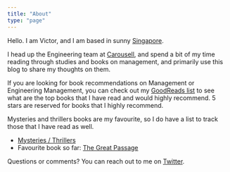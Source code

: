 ```yaml
---
title: "About"
type: "page"
---
```


Hello. I am Victor, and I am based in sunny
[Singapore](https://goo.gl/maps/1dW9WEpN43n7wRQi9).

I head up the Engineering team at [Carousell](https://careers.carousell.com),
and spend a bit of my time reading through studies and books on management, and
primarily use this blog to share my thoughts on them.

If you are looking for book recommendations on Management or Engineering
Management, you can check out my [GoodReads list](https://www.goodreads.com/review/list/23479859-victor-neo?shelf=management&sort=rating)
to see what are the top books that I have read and would highly recommend. 5
stars are reserved for books that I highly recommend.

Mysteries and thrillers books are my favourite, so I do have a list to track
those that I have read as well.
- [Mysteries /
  Thrillers](https://www.goodreads.com/review/list/23479859-victor-neo?shelf=mysteries)
- Favourite book so far: [The Great Passage](https://www.goodreads.com/book/show/34945597-the-great-passage)

Questions or comments? You can reach out to me on
[Twitter](https://twitter.com/victorneo).


